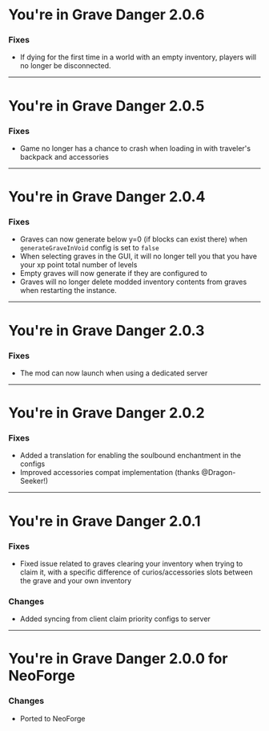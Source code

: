 # You're in Grave Danger 2.0.6

### Fixes
* If dying for the first time in a world with an empty inventory, players will
no longer be disconnected.

---

# You're in Grave Danger 2.0.5

### Fixes
* Game no longer has a chance to crash when loading in with traveler's backpack and accessories

---

# You're in Grave Danger 2.0.4

### Fixes
* Graves can now generate below y=0 (if blocks can exist there) when `generateGraveInVoid`
config is set to `false`
* When selecting graves in the GUI, it will no longer tell you that you have your xp point
total number of levels
* Empty graves will now generate if they are configured to
* Graves will no longer delete modded inventory contents from graves when restarting the
instance.

---

# You're in Grave Danger 2.0.3

### Fixes
* The mod can now launch when using a dedicated server

---

# You're in Grave Danger 2.0.2

### Fixes
* Added a translation for enabling the soulbound enchantment in the configs
* Improved accessories compat implementation (thanks @Dragon-Seeker!)

---

# You're in Grave Danger 2.0.1

### Fixes
* Fixed issue related to graves clearing your inventory when trying to claim it, with a
specific difference of curios/accessories slots between the grave and your own inventory

### Changes
* Added syncing from client claim priority configs to server

---

# You're in Grave Danger 2.0.0 for NeoForge

### Changes
* Ported to NeoForge